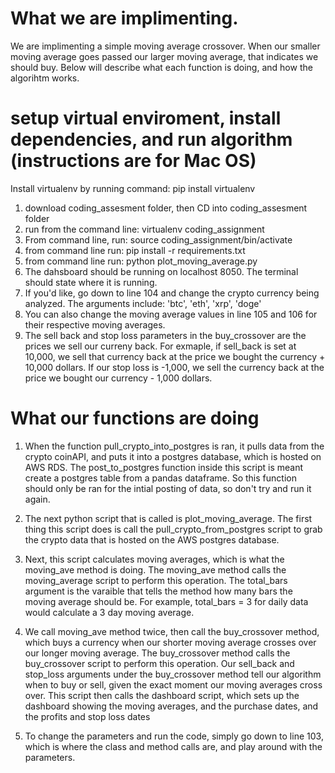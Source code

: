 # What we are implimenting. 
We are implimenting a simple moving average crossover. When our smaller moving average goes passed our larger moving average, that indicates we should buy. Below will describe what each function is doing, and how the algorihtm works. 

# setup virtual enviroment, install dependencies, and run algorithm (instructions are for Mac OS)

Install virtualenv by running command:   pip install virtualenv

1. download coding_assesment folder, then CD into coding_assesment folder
2. run from the command line:   virtualenv coding_assignment
 3. From command line, run:   source coding_assignment/bin/activate 
 4. from command line run:   pip install -r requirements.txt
 5. from command line run:    python plot_moving_average.py
 6. The dahsboard should be running on localhost 8050. The terminal should state where it is running.
 7. If you'd like, go down to line 104 and change the crypto currency being analyzed. The arguments include:   'btc', 'eth', 'xrp', 'doge'
 8. You can also change the moving average values in line 105 and 106 for their respective moving averages.
 9. The sell back and stop loss parameters in the buy_crossover are the prices we sell our curreny back. For exmaple, if sell_back is set at 10,000, we sell that currency back at the price we bought the currency + 10,000 dollars. If our stop loss is -1,000, we sell the currency back at the price we bought our currency - 1,000 dollars. 

# What our functions are doing
1. When the function pull_crypto_into_postgres is ran, it pulls data from the crypto coinAPI, and puts it into a postgres database, which is hosted on AWS RDS. The post_to_postgres function inside this script is meant create a postgres table from a pandas dataframe. So this function should only be ran for the intial posting of data, so don't try and run it again. 

2. The next python script that is called is plot_moving_average. The first thing this script does is call the pull_crypto_from_postgres script to grab the crypto data that is hosted on the AWS postgres database. 
    
3.  Next, this script calculates moving averages, which is what the moving_ave method is doing. The moving_ave method calls the moving_average script to perform this operation. The total_bars argument is the varaible that tells the method how many bars the moving average should be. For example, total_bars = 3 for daily data would calculate a 3 day moving average. 
    
4. We call moving_ave method twice, then call the buy_crossover method, which buys a currency when our shorter moving average crosses over our longer moving average. The buy_crossover method calls the buy_crossover script to perform this operation. Our sell_back and stop_loss arguments under the buy_crossover method tell our algorithm when to buy or sell, given the exact moment our moving averages cross over. This script then calls the dashboard script, which sets up the dashboard showing the moving averages, and the purchase dates, and the profits and stop loss dates

5. To change the parameters and run the code, simply go down to line 103, which is where the class and method calls are, and play around with the parameters.
    
    
